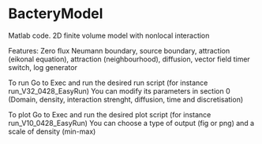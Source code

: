 # BacteryModel

Matlab code. 2D finite volume model with nonlocal interaction

Features: Zero flux Neumann boundary, source boundary, attraction (eikonal equation), attraction (neighbourhood), diffusion,
vector field timer switch, log generator

To run
Go to Exec and run the desired run script (for instance run_V32_0428_EasyRun)
You can modify its parameters in section 0 (Domain, density, interaction strenght, diffusion, time and discretisation)

To plot
Go to Exec and run the desired plot script (for instance run_V10_0428_EasyRun)
You can choose a type of output (fig or png) and a scale of density (min-max)

